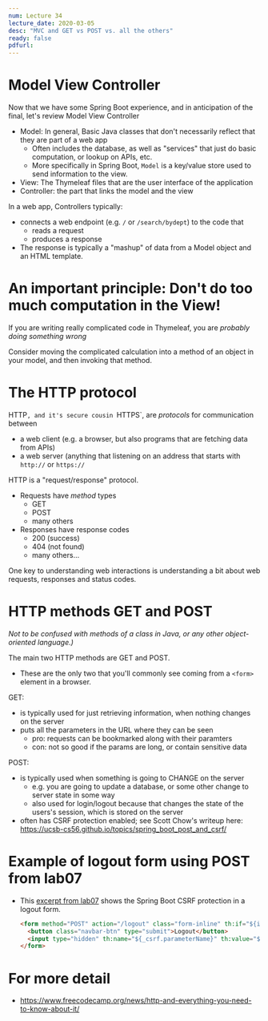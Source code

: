 ```yaml
---
num: Lecture 34
lecture_date: 2020-03-05
desc: "MVC and GET vs POST vs. all the others"
ready: false
pdfurl:
---
```


# Model View Controller

Now that we have some Spring Boot experience, and in anticipation of the final, let's review Model View Controller

* Model: In general, Basic Java classes that don't necessarily reflect that they are part of a web app
   * Often includes the database, as well as "services" that just do basic computation, or lookup on APIs, etc.
   * More specifically in Spring Boot, `Model` is a key/value store used to send information to the view. 
* View: The Thymeleaf files that are the user interface of the application
* Controller: the part that links the model and the view

In a web app, Controllers typically:
* connects a web endpoint (e.g. `/` or `/search/bydept`) to the code that 
  * reads a request
  * produces a response
* The response is typically a "mashup" of data from a Model object and an HTML template.  
  
# An important principle: Don't do too much computation in the View!

If you are writing really complicated code in Thymeleaf, you are *probably doing something wrong*

Consider moving the complicated calculation into a method of an object in your model, and then
invoking that method.
  

# The HTTP protocol

HTTP`, and it's secure cousin `HTTPS`, are *protocols* for communication between
* a web client (e.g. a browser, but also programs that are fetching data from APIs)
* a web server (anything that listening on an address that starts with `http://` or `https://`

HTTP is a "request/response" protocol.

* Requests have *method* types
   * GET
   * POST
   * many others
* Responses have response codes
   * 200 (success)
   * 404 (not found)
   * many others...
   
One key to understanding web interactions is understanding a bit about web requests, responses and 
status codes.


# HTTP methods GET and POST

*Not to be confused with methods of a class in Java, or any other object-oriented language.)*

The main two HTTP methods are GET and POST.
* These are the only two that you'll commonly see coming from a `<form>` element in a browser.


GET:
* is typically used for just retrieving information, when nothing changes on the server
* puts all the parameters in the URL where they can be seen
   * pro: requests can be bookmarked along with their paramters
   * con: not so good if the params are long, or contain sensitive data

POST:
* is typically used when something is going to CHANGE on the server
   * e.g. you are going to update a database, or some other change to server state in some way
   * also used for login/logout because that changes the state of the users's session, which is stored on the server
* often has CSRF protection enabled; see Scott Chow's writeup here: <https://ucsb-cs56.github.io/topics/spring_boot_post_and_csrf/>

# Example of logout form using POST from lab07

* This [excerpt from lab07](https://github.com/ucsb-cs56-w20/STARTER_lab07/blob/f437a29da7534058c9edfc39ab00f07a1d479d25/src/main/resources/templates/bootstrap/bootstrap_nav_header.html#L36-L39)
  shows the Spring Boot CSRF protection in a logout form.
  ```html
  <form method="POST" action="/logout" class="form-inline" th:if="${isLoggedIn}">
    <button class="navbar-btn" type="submit">Logout</button>
    <input type="hidden" th:name="${_csrf.parameterName}" th:value="${_csrf.token}" />
  </form>
  ```

# For more detail

* <https://www.freecodecamp.org/news/http-and-everything-you-need-to-know-about-it/>

